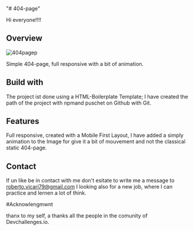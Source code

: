 "# 404-page" 

Hi everyone!!!!

## Overview
![404pagep](https://user-images.githubusercontent.com/80577440/168497251-e889d7db-3445-4afd-b4b3-303104eb4b3b.png)

Simple 404-page, full responsive with a bit of animation.

## Build with

The project ist done using a HTML-Boilerplate Template; I have created the path of the project with npmand puschet on Github with Git.

## Features

Full responsive, created with a Mobile First Layout, I have added a simply animation to the Image for give it a bit of mouvement and not the 
classical static 404-page. 

## Contact

If un like be in contact with me don't esitate to write me a message to roberto.vicari79@gmail.com 
I looking also for a new job, where I can practice and lernen a lot of think.

#Acknowlengmwnt 

thanx to my self, a thanks all the people in the comunity of Devchallenges.io.
